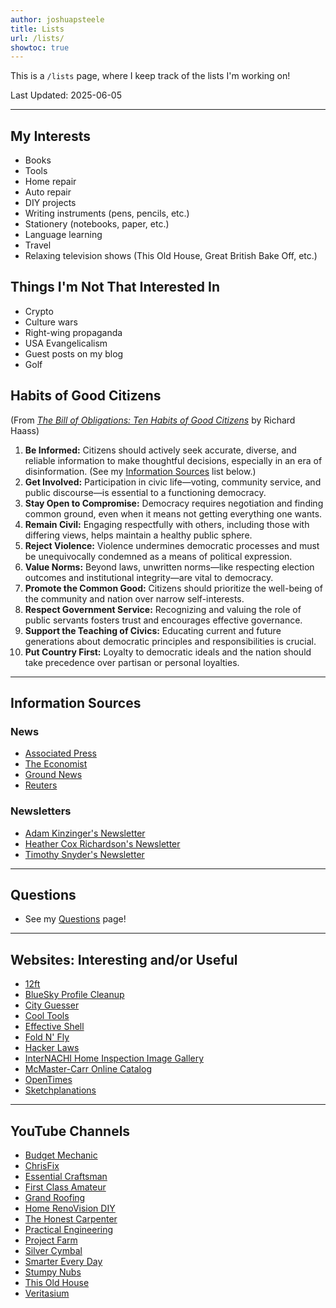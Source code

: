 ```yaml
---
author: joshuapsteele
title: Lists
url: /lists/
showtoc: true
---
```


This is a `/lists` page, where I keep track of the lists I'm working on!

Last Updated: 2025-06-05

---

## My Interests

- Books
- Tools
- Home repair
- Auto repair
- DIY projects
- Writing instruments (pens, pencils, etc.)
- Stationery (notebooks, paper, etc.)
- Language learning
- Travel
- Relaxing television shows (This Old House, Great British Bake Off, etc.)

## Things I'm Not That Interested In

- Crypto
- Culture wars
- Right-wing propaganda
- USA Evangelicalism
- Guest posts on my blog
- Golf

## Habits of Good Citizens

(From *[The Bill of Obligations: Ten Habits of Good Citizens](https://amzn.to/43yK0Mo)* by Richard Haass)

1. **Be Informed:** Citizens should actively seek accurate, diverse, and reliable information to make thoughtful decisions, especially in an era of disinformation. (See my [Information Sources](/lists#information-sources) list below.)
2. **Get Involved:** Participation in civic life—voting, community service, and public discourse—is essential to a functioning democracy.
3. **Stay Open to Compromise:** Democracy requires negotiation and finding common ground, even when it means not getting everything one wants.
4. **Remain Civil:** Engaging respectfully with others, including those with differing views, helps maintain a healthy public sphere.
5. **Reject Violence:** Violence undermines democratic processes and must be unequivocally condemned as a means of political expression.
6. **Value Norms:** Beyond laws, unwritten norms—like respecting election outcomes and institutional integrity—are vital to democracy.
7. **Promote the Common Good:** Citizens should prioritize the well-being of the community and nation over narrow self-interests.
8. **Respect Government Service:** Recognizing and valuing the role of public servants fosters trust and encourages effective governance.
9. **Support the Teaching of Civics:** Educating current and future generations about democratic principles and responsibilities is crucial.
10. **Put Country First:** Loyalty to democratic ideals and the nation should take precedence over partisan or personal loyalties.

---

## Information Sources

### News

- [Associated Press](https://apnews.com/)
- [The Economist](https://www.economist.com/)
- [Ground News](https://ground.news/)
- [Reuters](https://www.reuters.com/)

### Newsletters

- [Adam Kinzinger's Newsletter](https://adamkinzinger.substack.com/)
- [Heather Cox Richardson's Newsletter](https://heathercoxrichardson.substack.com/)
- [Timothy Snyder's Newsletter](https://snyder.substack.com/)

---

## Questions

- See my [Questions](/questions) page!

---

## Websites: Interesting and/or Useful

- [12ft](https://12ft.io/)
- [BlueSky Profile Cleanup](https://bsky.jazco.dev/cleanup)
- [City Guesser](https://virtualvacation.us/guess)
- [Cool Tools](https://kk.org/cooltools/)
- [Effective Shell](https://effective-shell.com/)
- [Fold N' Fly](https://www.foldnfly.com/)
- [Hacker Laws](https://hacker-laws.com/)
- [InterNACHI Home Inspection Image Gallery](https://www.nachi.org/gallery/)
- [McMaster-Carr Online Catalog](https://www.mcmaster.com/)
- [OpenTimes](https://opentimes.org/)
- [Sketchplanations](https://sketchplanations.com/)

---

## YouTube Channels

- [Budget Mechanic](https://www.youtube.com/@BudgetMechanicHawaii)
- [ChrisFix](https://www.youtube.com/@ChrisFix)
- [Essential Craftsman](https://www.youtube.com/@essentialcraftsman)
- [First Class Amateur](https://www.youtube.com/@First_Class_Amateur)
- [Grand Roofing](https://www.youtube.com/@GrandRoofingInc)
- [Home RenoVision DIY](https://www.youtube.com/@HomeRenoVisionDIY)
- [The Honest Carpenter](https://www.youtube.com/@TheHonestCarpenter)
- [Practical Engineering](https://www.youtube.com/@PracticalEngineeringChannel)
- [Project Farm](https://www.youtube.com/@ProjectFarm)
- [Silver Cymbal](https://www.youtube.com/@SilverCymbal)
- [Smarter Every Day](https://www.youtube.com/@smartereveryday)
- [Stumpy Nubs](https://www.youtube.com/@StumpyNubs)
- [This Old House](https://www.youtube.com/@thisoldhouse)
- [Veritasium](https://www.youtube.com/@veritasium)
